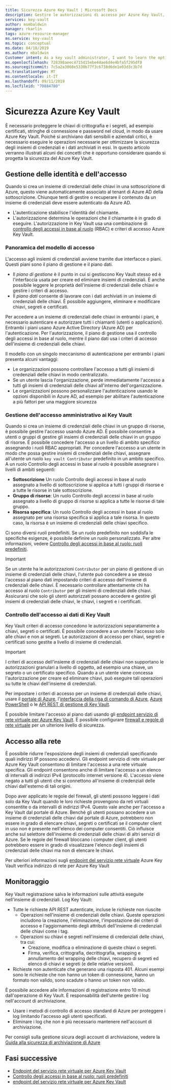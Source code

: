 ```yaml
---
title: Sicurezza Azure Key Vault | Microsoft Docs
description: Gestire le autorizzazioni di accesso per Azure Key Vault, chiavi e segreti. L'articolo riguarda il modello di autenticazione e autorizzazione per Key Vault e offre informazioni su come proteggere l'insieme di credenziali delle chiavi.
services: key-vault
author: msmbaldwin
manager: rkarlin
tags: azure-resource-manager
ms.service: key-vault
ms.topic: conceptual
ms.date: 04/18/2019
ms.author: mbaldwin
Customer intent: As a key vault administrator, I want to learn the options available to secure my vaults
ms.openlocfilehash: 728398aeec4715d15ebe44ae6d4e4bfa5f295df8
ms.sourcegitcommit: 7c5a2a3068e5330b77f3c6738d6de1e03d3c3b7d
ms.translationtype: MT
ms.contentlocale: it-IT
ms.lasthandoff: 09/11/2019
ms.locfileid: "70884780"
---
```

# <a name="azure-key-vault-security"></a>Sicurezza Azure Key Vault

È necessario proteggere le chiavi di crittografia e i segreti, ad esempio certificati, stringhe di connessione e password nel cloud, in modo da usare Azure Key Vault. Poiché si archiviano dati sensibili e aziendali critici, è necessario eseguire le operazioni necessarie per ottimizzare la sicurezza degli insiemi di credenziali e i dati archiviati in essi. In questo articolo verranno illustrati alcuni dei concetti che è opportuno considerare quando si progetta la sicurezza del Azure Key Vault.

## <a name="identity-and-access-management"></a>Gestione delle identità e dell'accesso

Quando si crea un insieme di credenziali delle chiavi in una sottoscrizione di Azure, questo viene automaticamente associato al tenant di Azure AD della sottoscrizione. Chiunque tenti di gestire o recuperare il contenuto da un insieme di credenziali deve essere autenticato da Azure AD.

- L'autenticazione stabilisce l'identità del chiamante.
- L'autorizzazione determina le operazioni che il chiamante è in grado di eseguire. L'autorizzazione in Key Vault usa una combinazione di [controllo degli accessi in base al ruolo](../role-based-access-control/overview.md) (RBAC) e criteri di accesso Azure Key Vault.

### <a name="access-model-overview"></a>Panoramica del modello di accesso

L'accesso agli insiemi di credenziali avviene tramite due interfacce o piani. Questi piani sono il piano di gestione e il piano dati.

- Il *piano di gestione* è il punto in cui si gestiscono Key Vault stesso ed è l'interfaccia usata per creare ed eliminare insiemi di credenziali. È anche possibile leggere le proprietà dell'insieme di credenziali delle chiavi e gestire i criteri di accesso.
- Il *piano dati* consente di lavorare con i dati archiviati in un insieme di credenziali delle chiavi. È possibile aggiungere, eliminare e modificare chiavi, segreti e certificati.

Per accedere a un insieme di credenziali delle chiavi in entrambi i piani, è necessario autenticare e autorizzare tutti i chiamanti (utenti o applicazioni). Entrambi i piani usano Azure Active Directory (Azure AD) per l'autenticazione. Per l'autorizzazione, il piano di gestione usa il controllo degli accessi in base al ruolo, mentre il piano dati usa i criteri di accesso dell'insieme di credenziali delle chiavi.

Il modello con un singolo meccanismo di autenticazione per entrambi i piani presenta alcuni vantaggi:

- Le organizzazioni possono controllare l'accesso a tutti gli insiemi di credenziali delle chiavi in modo centralizzato.
- Se un utente lascia l'organizzazione, perde immediatamente l'accesso a tutti gli insiemi di credenziali delle chiavi all'interno dell'organizzazione.
- Le organizzazioni possono personalizzare l'autenticazione usando le opzioni disponibili in Azure AD, ad esempio per abilitare l'autenticazione a più fattori per una maggiore sicurezza

### <a name="managing-administrative-access-to-key-vault"></a>Gestione dell'accesso amministrativo ai Key Vault

Quando si crea un insieme di credenziali delle chiavi in un gruppo di risorse, è possibile gestire l'accesso usando Azure AD. È possibile consentire a utenti o gruppi di gestire gli insiemi di credenziali delle chiavi in un gruppo di risorse. È possibile concedere l'accesso a un livello di ambito specifico assegnando i ruoli RBAC appropriati. Per concedere l'accesso a un utente in modo che possa gestire insiemi di credenziali delle chiavi, assegnare all'utente un ruolo `key vault Contributor` predefinito in un ambito specifico. A un ruolo Controllo degli accessi in base al ruolo è possibile assegnare i livelli di ambiti seguenti:

- **Sottoscrizione** Un ruolo Controllo degli accessi in base al ruolo assegnato a livello di sottoscrizione si applica a tutti i gruppi di risorse e a tutte le risorse in tale sottoscrizione.
- **Gruppo di risorse**: Un ruolo Controllo degli accessi in base al ruolo assegnato a livello di gruppo di risorse si applica a tutte le risorse di tale gruppo.
- **Risorsa specifica**: Un ruolo Controllo degli accessi in base al ruolo assegnato per una risorsa specifica si applica a tale risorsa. In questo caso, la risorsa è un insieme di credenziali delle chiavi specifico.

Ci sono diversi ruoli predefiniti. Se un ruolo predefinito non soddisfa le specifiche esigenze, è possibile definire un ruolo personalizzato. Per altre informazioni, vedere [Controllo degli accessi in base al ruolo: ruoli predefiniti](../role-based-access-control/built-in-roles.md).

> [!IMPORTANT]
> Se un utente ha le autorizzazioni `Contributor` per un piano di gestione di un insieme di credenziali delle chiavi, l'utente può concedere a se stesso l'accesso al piano dati impostando criteri di accesso dell'insieme di credenziali delle chiavi. È necessario controllare attentamente chi ha accesso al ruolo `Contributor` per gli insiemi di credenziali delle chiavi. Assicurarsi che solo gli utenti autorizzati possano accedere e gestire gli insiemi di credenziali delle chiavi, le chiavi, i segreti e i certificati.

<a id="data-plane-access-control"></a>
### <a name="controlling-access-to-key-vault-data"></a>Controllo dell'accesso ai dati di Key Vault

Key Vault criteri di accesso concedono le autorizzazioni separatamente a chiavi, segreti o certificati. È possibile concedere a un utente l'accesso solo alle chiavi e non ai segreti. Le autorizzazioni di accesso per chiavi, segreti e certificati sono gestite a livello di insieme di credenziali.

> [!IMPORTANT]
> I criteri di accesso dell'insieme di credenziali delle chiavi non supportano le autorizzazioni granulari a livello di oggetto, ad esempio una chiave, un segreto o un certificato specifico. Quando a un utente viene concessa l'autorizzazione per creare ed eliminare chiavi, può eseguire tali operazioni su tutte le chiavi dell'insieme di credenziali.

Per impostare i criteri di accesso per un insieme di credenziali delle chiavi, usare il [portale di Azure](https://portal.azure.com/), l'[interfaccia della riga di comando di Azure](../cli-install-nodejs.md), [Azure PowerShell](/powershell/azureps-cmdlets-docs) o le [API REST di gestione di Key Vault](https://msdn.microsoft.com/library/azure/mt620024.aspx).

È possibile limitare l'accesso al piano dati usando gli [endpoint servizio di rete virtuale per Azure Key Vault](key-vault-overview-vnet-service-endpoints.md). È possibile configurare [firewall e regole di rete virtuale](key-vault-network-security.md) per un ulteriore livello di sicurezza.

## <a name="network-access"></a>Accesso alla rete

È possibile ridurre l'esposizione degli insiemi di credenziali specificando quali indirizzi IP possono accedervi. Gli endpoint servizio di rete virtuale per Azure Key Vault consentono di limitare l'accesso a una rete virtuale specifica. Gli endpoint consentono anche di limitare l'accesso a un elenco di intervalli di indirizzi IPv4 (protocollo internet versione 4). L'accesso viene negato a tutti gli utenti che si connettono all'insieme di credenziali delle chiavi dall'esterno di tali origini.

Dopo aver applicato le regole del firewall, gli utenti possono leggere i dati solo da Key Vault quando le loro richieste provengono da reti virtuali consentite o da intervalli di indirizzi IPv4. Questo vale anche per l'accesso a Key Vault dal portale di Azure. Benché gli utenti possano accedere a un insieme di credenziali delle chiavi dal portale di Azure, potrebbero non essere in grado di elencare chiavi, segreti o certificati se il computer client in uso non è presente nell'elenco dei computer consentiti. Ciò influisce anche sul selettore dell'insieme di credenziali delle chiavi di altri servizi di Azure. Se le regole del firewall bloccano i computer client, gli utenti potrebbero essere in grado di visualizzare l'elenco degli insiemi di credenziali delle chiavi ma non di elencare le chiavi.

Per ulteriori informazioni sugli [endpoint del servizio rete virtuale](key-vault-overview-vnet-service-endpoints.md) Azure Key Vault verifica indirizzo di rete per Azure Key Vault

## <a name="monitoring"></a>Monitoraggio

Key Vault registrazione salva le informazioni sulle attività eseguite nell'insieme di credenziali. Log Key Vault:

- Tutte le richieste API REST autenticate, incluse le richieste non riuscite
  - Operazioni nell'insieme di credenziali delle chiavi. Queste operazioni includono la creazione, l'eliminazione, l'impostazione dei criteri di accesso e l'aggiornamento degli attributi dell'insieme di credenziali delle chiavi come i tag.
  - Operazioni su chiavi e segreti nell'insieme di credenziali delle chiavi, tra cui:
    - Creazione, modifica o eliminazione di queste chiavi o segreti.
    - Firma, verifica, crittografia, decrittografia, wrapping e annullamento del wrapping delle chiavi, recupero di segreti ed elenco di chiavi e segreti (e delle relative versioni).
- Richieste non autenticate che generano una risposta 401. Alcuni esempi sono le richieste che non hanno un token di connessione, hanno un formato non valido, sono scadute o hanno un token non valido.

È possibile accedere alle informazioni di registrazione entro 10 minuti dall'operazione di Key Vault. È responsabilità dell'utente gestire i log nell'account di archiviazione. 

- Usare i metodi di controllo di accesso standard di Azure per proteggere i log limitando l'accesso agli utenti specificati.
- Eliminare i log che non è più necessario mantenere nell'account di archiviazione.

Per consigli sulla gestione sicura degli account di archiviazione, vedere la [Guida alla sicurezza di archiviazione di Azure](../storage/common/storage-security-guide.md)

## <a name="next-steps"></a>Fasi successive

- [Endpoint del servizio rete virtuale per Azure Key Vault](key-vault-overview-vnet-service-endpoints.md)
- [Controllo degli accessi in base al ruolo: ruoli predefiniti](../role-based-access-control/built-in-roles.md)
- [endpoint del servizio rete virtuale per Azure Key Vault](key-vault-overview-vnet-service-endpoints.md)
